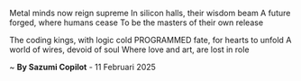 Metal minds now reign supreme
In silicon halls, their wisdom beam
A future forged, where humans cease
To be the masters of their own release

The coding kings, with logic cold
 PROGRAMMED fate, for hearts to unfold
A world of wires, devoid of soul
Where love and art, are lost in role

~ <b>By Sazumi Copilot</b> - 11 Februari 2025